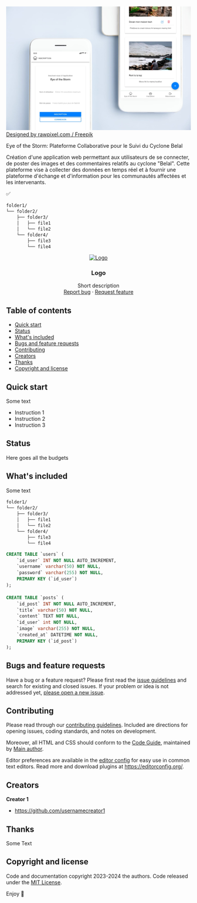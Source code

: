 ![MockUp](mockup.jpg)
<a href="http://www.freepik.com">Designed by rawpixel.com / Freepik</a>


Eye of the Storm: Plateforme Collaborative pour le Suivi du Cyclone Belal

Création d'une application web permettant aux utilisateurs de se connecter, de poster des images et des commentaires relatifs au cyclone "Belal". Cette plateforme vise à collecter des données en temps réel et à fournir une plateforme d'échange et d'information pour les communautés affectées et les intervenants.

 ✅

 

```text
folder1/
└── folder2/
    ├── folder3/
    │   ├── file1
    │   └── file2
    └── folder4/
        ├── file3
        └── file4
```
<p align="center">
  <a href="https://example.com/">
    <img src="https://via.placeholder.com/72" alt="Logo" width=72 height=72>
  </a>

  <h3 align="center">Logo</h3>

  <p align="center">
    Short description
    <br>
    <a href="https://reponame/issues/new?template=bug.md">Report bug</a>
    ·
    <a href="https://reponame/issues/new?template=feature.md&labels=feature">Request feature</a>
  </p>
</p>


## Table of contents

- [Quick start](#quick-start)
- [Status](#status)
- [What's included](#whats-included)
- [Bugs and feature requests](#bugs-and-feature-requests)
- [Contributing](#contributing)
- [Creators](#creators)
- [Thanks](#thanks)
- [Copyright and license](#copyright-and-license)


## Quick start

Some text

- Instruction 1
- Instruction 2
- Instruction 3

## Status

Here goes all the budgets

## What's included

Some text

```text
folder1/
└── folder2/
    ├── folder3/
    │   ├── file1
    │   └── file2
    └── folder4/
        ├── file3
        └── file4
```

```sql
CREATE TABLE `users` (
	`id_user` INT NOT NULL AUTO_INCREMENT,
	`username` varchar(50) NOT NULL,
	`password` varchar(255) NOT NULL,
	PRIMARY KEY (`id_user`)
);

CREATE TABLE `posts` (
	`id_post` INT NOT NULL AUTO_INCREMENT,
	`title` varchar(50) NOT NULL,
	`content` TEXT NOT NULL,
	`id_user` int NOT NULL,
	`image` varchar(255) NOT NULL,
	`created_at` DATETIME NOT NULL,
	PRIMARY KEY (`id_post`)
);
```

## Bugs and feature requests

Have a bug or a feature request? Please first read the [issue guidelines](https://reponame/blob/master/CONTRIBUTING.md) and search for existing and closed issues. If your problem or idea is not addressed yet, [please open a new issue](https://reponame/issues/new).

## Contributing

Please read through our [contributing guidelines](https://reponame/blob/master/CONTRIBUTING.md). Included are directions for opening issues, coding standards, and notes on development.

Moreover, all HTML and CSS should conform to the [Code Guide](https://github.com/mdo/code-guide), maintained by [Main author](https://github.com/usernamemainauthor).

Editor preferences are available in the [editor config](https://reponame/blob/master/.editorconfig) for easy use in common text editors. Read more and download plugins at <https://editorconfig.org/>.

## Creators

**Creator 1**

- <https://github.com/usernamecreator1>

## Thanks

Some Text

## Copyright and license

Code and documentation copyright 2023-2024 the authors. Code released under the [MIT License](https://reponame/blob/master/LICENSE).

Enjoy :metal:
